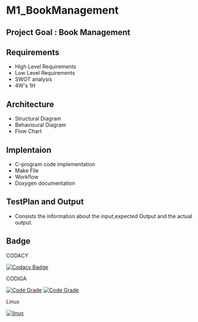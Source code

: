 # M1_BookManagement

## Project Goal : Book Management 

## Requirements
* High Level Requirements
* Low Level Requirements
* SWOT analysis
* 4W's 1H

## Architecture
* Structural Diagram
* Behavioural Diagram
* Flow Chart

## Implentaion
* C-program code implementation
* Make File
* Workflow
* Doxygen documentation

## TestPlan and Output
* Consists the information about the input,expected Output and the actual output. 

## Badge
CODACY

[![Codacy Badge](https://app.codacy.com/project/badge/Grade/fbe098ec6d01478388f73cba6b69c261)](https://www.codacy.com/gh/SpoorthiBekal2000/M1_BookManagementSystem_App/dashboard?utm_source=github.com&amp;utm_medium=referral&amp;utm_content=SpoorthiBekal2000/M1_BookManagementSystem_App&amp;utm_campaign=Badge_Grade)

CODIGA

[![Code Grade](https://api.codiga.io/project/31251/score/svg)](https://www.codiga.io)
[![Code Grade](https://api.codiga.io/project/31251/status/svg)](https://www.codiga.io)


Linux

[![linux](https://github.com/SpoorthiBekal2000/M1_BookManagementSystem_App/actions/workflows/linux.yml/badge.svg)](https://github.com/SpoorthiBekal2000/M1_BookManagementSystem_App/actions/workflows/linux.yml)
